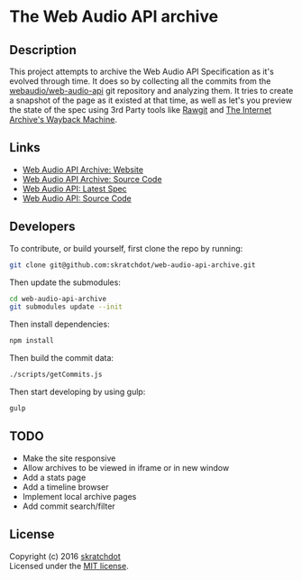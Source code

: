 # The Web Audio API archive

## Description

This project attempts to archive the Web Audio API Specification as it's
evolved through time.  It does so by collecting all the commits from the
[webaudio/web-audio-api](https://github.com/webaudio/web-audio-api/) git
repository and analyzing them.  It tries to create a snapshot of the page
as it existed at that time, as well as let's you preview the state of the
spec using 3rd Party tools like
[Rawgit](https://rawgit.com/) and
[The Internet Archive's Wayback Machine](https://archive.org/web/web.php).


## Links

- [Web Audio API Archive: Website](http://projects.skratchdot.com/web-audio-api-archive/)
- [Web Audio API Archive: Source Code](https://github.com/skratchdot/web-audio-api-archive/)
- [Web Audio API: Latest Spec](https://webaudio.github.io/web-audio-api/)
- [Web Audio API: Source Code](https://github.com/webaudio/web-audio-api/)


## Developers

To contribute, or build yourself, first clone the repo by running:
```bash
git clone git@github.com:skratchdot/web-audio-api-archive.git
```

Then update the submodules:
```bash
cd web-audio-api-archive
git submodules update --init
```

Then install dependencies:
```bash
npm install
```

Then build the commit data:
```bash
./scripts/getCommits.js
```

Then start developing by using gulp:
```bash
gulp
```


## TODO

- Make the site responsive
- Allow archives to be viewed in iframe or in new window
- Add a stats page
- Add a timeline browser
- Implement local archive pages
- Add commit search/filter


## License
Copyright (c) 2016 [skratchdot](http://skratchdot.com/)  
Licensed under the [MIT license](LICENSE-MIT).
